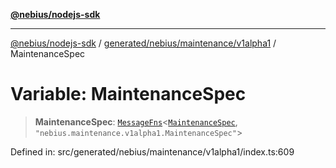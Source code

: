 [**@nebius/nodejs-sdk**](../../../../../README.md)

---

[@nebius/nodejs-sdk](../../../../../README.md) / [generated/nebius/maintenance/v1alpha1](../README.md) / MaintenanceSpec

# Variable: MaintenanceSpec

> **MaintenanceSpec**: [`MessageFns`](../../../../../runtime/protos/core/interfaces/MessageFns.md)\<[`MaintenanceSpec`](../interfaces/MaintenanceSpec.md), `"nebius.maintenance.v1alpha1.MaintenanceSpec"`\>

Defined in: src/generated/nebius/maintenance/v1alpha1/index.ts:609
